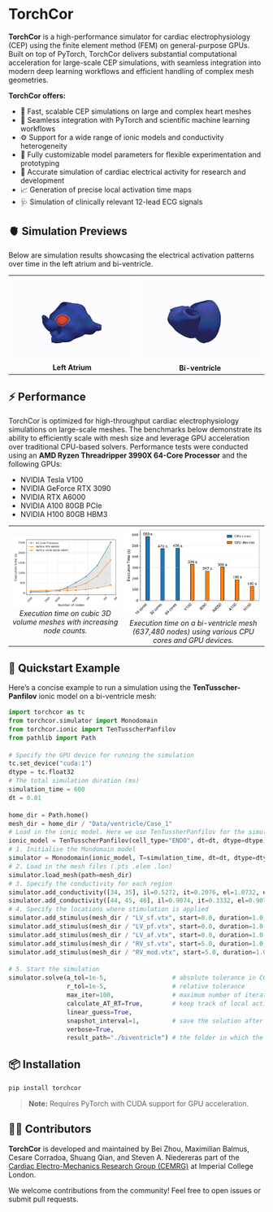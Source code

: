 # TorchCor

**TorchCor** is a high-performance simulator for cardiac electrophysiology (CEP) using the finite element method (FEM) on general-purpose GPUs. Built on top of PyTorch, TorchCor delivers substantial computational acceleration for large-scale CEP simulations, with seamless integration into modern deep learning workflows and efficient handling of complex mesh geometries.

**TorchCor offers:**

- 🚀 Fast, scalable CEP simulations on large and complex heart meshes  
- 🔗 Seamless integration with PyTorch and scientific machine learning workflows  
- ⚙️ Support for a wide range of ionic models and conductivity heterogeneity  
- 🔧 Fully customizable model parameters for flexible experimentation and prototyping
- 🎯 Accurate simulation of cardiac electrical activity for research and development  
- 📈 Generation of precise local activation time maps  
- 🩺 Simulation of clinically relevant 12-lead ECG signals 


## 🫀 Simulation Previews
Below are simulation results showcasing the electrical activation patterns over time in the left atrium and bi-ventricle.

<table>
  <tr>
    <td align="center">
      <img src="docs/atrium.gif" alt="Left Atrium simulation" width="300"/><br/>
      <strong>Left Atrium</strong>
    </td>
    <td align="center">
      <img src="docs/biv.gif" alt="Bi-ventricle simulation" width="300"/><br/>
      <strong>Bi-ventricle</strong>
    </td>
  </tr>
</table>

## ⚡ Performance

TorchCor is optimized for high-throughput cardiac electrophysiology simulations on large-scale meshes. The benchmarks below demonstrate its ability to efficiently scale with mesh size and leverage GPU acceleration over traditional CPU-based solvers. Performance tests were conducted using an **AMD Ryzen Threadripper 3990X 64-Core Processor** and the following GPUs:

- NVIDIA Tesla V100  
- NVIDIA GeForce RTX 3090  
- NVIDIA RTX A6000  
- NVIDIA A100 80GB PCIe  
- NVIDIA H100 80GB HBM3  

<table>
  <tr>
    <td align="center">
      <img src="docs/performance_cubic.png" alt="Performance on cubic meshes" width="400"/><br/>
      <em>Execution time on cubic 3D volume meshes with increasing node counts.</em>
    </td>
    <td align="center">
      <img src="docs/performance_biv.png" alt="Performance on bi-ventricle mesh" width="400"/><br/>
      <em>Execution time on a bi-ventricle mesh (637,480 nodes) using various CPU cores and GPU devices.</em>
    </td>
  </tr>
</table>

## 🚀 Quickstart Example

Here’s a concise example to run a simulation using the **TenTusscher-Panfilov** ionic model on a bi-ventricle mesh:

```python
import torchcor as tc
from torchcor.simulator import Monodomain
from torchcor.ionic import TenTusscherPanfilov
from pathlib import Path

# Specify the GPU device for running the simulation
tc.set_device("cuda:1")
dtype = tc.float32
# The total simulation duration (ms)
simulation_time = 600
dt = 0.01

home_dir = Path.home()
mesh_dir = home_dir / "Data/ventricle/Case_1"
# Load in the ionic model. Here we use TenTussherPanfilov for the simulation on bi-ventricle
ionic_model = TenTusscherPanfilov(cell_type="ENDO", dt=dt, dtype=dtype)
# 1. Initialise the Mondomain model
simulator = Monodomain(ionic_model, T=simulation_time, dt=dt, dtype=dtype)
# 2. Load in the mesh files (.pts .elem .lon)
simulator.load_mesh(path=mesh_dir)
# 3. Specify the conductivity for each region
simulator.add_conductivity([34, 35], il=0.5272, it=0.2076, el=1.0732, et=0.4227)
simulator.add_conductivity([44, 45, 46], il=0.9074, it=0.3332, el=0.9074, et=0.3332)
# 4. Specify the locations where stimulation is applied
simulator.add_stimulus(mesh_dir / "LV_sf.vtx", start=0.0, duration=1.0, intensity=100)
simulator.add_stimulus(mesh_dir / "LV_pf.vtx", start=0.0, duration=1.0, intensity=100)
simulator.add_stimulus(mesh_dir / "LV_af.vtx", start=0.0, duration=1.0, intensity=100)
simulator.add_stimulus(mesh_dir / "RV_sf.vtx", start=5.0, duration=1.0, intensity=100)
simulator.add_stimulus(mesh_dir / "RV_mod.vtx", start=5.0, duration=1.0, intensity=100)

# 5. Start the simulation
simulator.solve(a_tol=1e-5,                  # absolute tolerance in CG
                r_tol=1e-5,                  # relative tolerance
                max_iter=100,                # maximum number of iterations for each CG calculation
                calculate_AT_RT=True,        # keep track of local activation time (LAT)
                linear_guess=True,
                snapshot_interval=1,         # save the solution after every 1 ms
                verbose=True,
                result_path="./biventricle") # the folder in which the results are saved
```

## 📦 Installation

```bash
pip install torchcor
```
> **Note:** Requires PyTorch with CUDA support for GPU acceleration.

## 👩‍💻 Contributors

**TorchCor** is developed and maintained by Bei Zhou, Maximilian Balmus, Cesare Corradoa, Shuang Qian, and Steven A. Niederer​ as part of the [Cardiac Electro-Mechanics Research Group (CEMRG)](https://www.cemrg.co.uk/) at Imperial College London.

We welcome contributions from the community! Feel free to open issues or submit pull requests.
